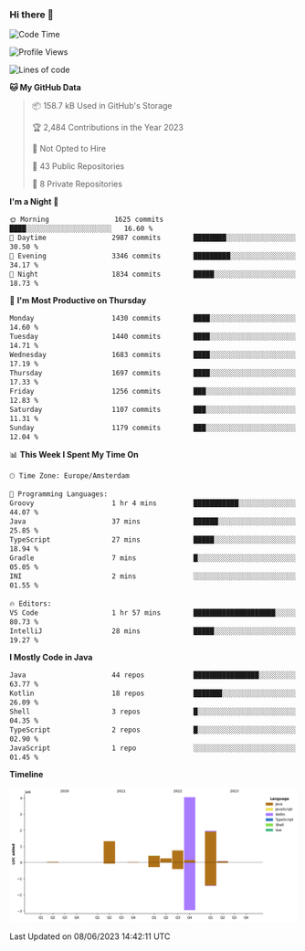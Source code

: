 ### Hi there 👋


<!--START_SECTION:waka-->
![Code Time](http://img.shields.io/badge/Code%20Time-3%2C238%20hrs%2027%20mins-blue)

![Profile Views](http://img.shields.io/badge/Profile%20Views-4-blue)

![Lines of code](https://img.shields.io/badge/From%20Hello%20World%20I%27ve%20Written-8.9%20million%20lines%20of%20code-blue)

**🐱 My GitHub Data** 

> 📦 158.7 kB Used in GitHub's Storage 
 > 
> 🏆 2,484 Contributions in the Year 2023
 > 
> 🚫 Not Opted to Hire
 > 
> 📜 43 Public Repositories 
 > 
> 🔑 8 Private Repositories 
 > 
**I'm a Night 🦉** 

```text
🌞 Morning                1625 commits        ████░░░░░░░░░░░░░░░░░░░░░   16.60 % 
🌆 Daytime                2987 commits        ████████░░░░░░░░░░░░░░░░░   30.50 % 
🌃 Evening                3346 commits        █████████░░░░░░░░░░░░░░░░   34.17 % 
🌙 Night                  1834 commits        █████░░░░░░░░░░░░░░░░░░░░   18.73 % 
```
📅 **I'm Most Productive on Thursday** 

```text
Monday                   1430 commits        ████░░░░░░░░░░░░░░░░░░░░░   14.60 % 
Tuesday                  1440 commits        ████░░░░░░░░░░░░░░░░░░░░░   14.71 % 
Wednesday                1683 commits        ████░░░░░░░░░░░░░░░░░░░░░   17.19 % 
Thursday                 1697 commits        ████░░░░░░░░░░░░░░░░░░░░░   17.33 % 
Friday                   1256 commits        ███░░░░░░░░░░░░░░░░░░░░░░   12.83 % 
Saturday                 1107 commits        ███░░░░░░░░░░░░░░░░░░░░░░   11.31 % 
Sunday                   1179 commits        ███░░░░░░░░░░░░░░░░░░░░░░   12.04 % 
```


📊 **This Week I Spent My Time On** 

```text
🕑︎ Time Zone: Europe/Amsterdam

💬 Programming Languages: 
Groovy                   1 hr 4 mins         ███████████░░░░░░░░░░░░░░   44.07 % 
Java                     37 mins             ██████░░░░░░░░░░░░░░░░░░░   25.85 % 
TypeScript               27 mins             █████░░░░░░░░░░░░░░░░░░░░   18.94 % 
Gradle                   7 mins              █░░░░░░░░░░░░░░░░░░░░░░░░   05.05 % 
INI                      2 mins              ░░░░░░░░░░░░░░░░░░░░░░░░░   01.55 % 

🔥 Editors: 
VS Code                  1 hr 57 mins        ████████████████████░░░░░   80.73 % 
IntelliJ                 28 mins             █████░░░░░░░░░░░░░░░░░░░░   19.27 % 
```

**I Mostly Code in Java** 

```text
Java                     44 repos            ████████████████░░░░░░░░░   63.77 % 
Kotlin                   18 repos            ███████░░░░░░░░░░░░░░░░░░   26.09 % 
Shell                    3 repos             █░░░░░░░░░░░░░░░░░░░░░░░░   04.35 % 
TypeScript               2 repos             █░░░░░░░░░░░░░░░░░░░░░░░░   02.90 % 
JavaScript               1 repo              ░░░░░░░░░░░░░░░░░░░░░░░░░   01.45 % 
```



**Timeline**

![Lines of Code chart](https://raw.githubusercontent.com/powercasgamer/powercasgamer/master/assets/bar_graph.png)


 Last Updated on 08/06/2023 14:42:11 UTC
<!--END_SECTION:waka-->
